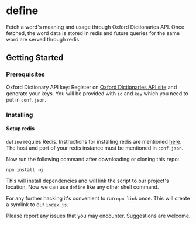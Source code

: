 # define

Fetch a word's meaning and usage through Oxford Dictionaries API. Once fetched, the word data is stored in redis and future queries for the same word are served through redis.

## Getting Started

### Prerequisites

Oxford Dictionary API key: Register on [Oxford Dictionaries API site](https://developer.oxforddictionaries.com/) and generate your keys. You will be provided with `id` and `key` which you need to put in `conf.json`. 

### Installing

#### Setup redis

`define` requies Redis. Instructions for installing redis are mentioned [here](https://redis.io/download#installation). The host and port of your redis instance must be mentioned in `conf.json`. 

Now run the following command after downloading or cloning this repo:

```
npm install -g
```
This will install dependencies and will link the script to our project's location. Now we can use `define` like any other shell command.

For any further hacking it's convenient to run `npm link` once. This will create a symlink to our `index.js`.

Please report any issues that you may encounter. Suggestions are welcome.
